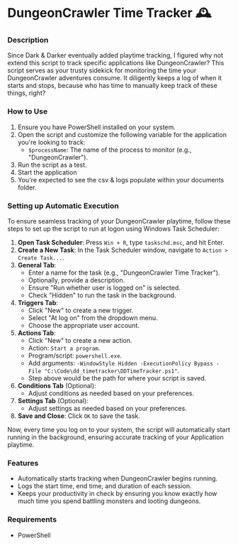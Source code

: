 # DungeonCrawler Time Tracker 🕰️

### Description
Since Dark & Darker eventually added playtime tracking, I figured why not extend this script to track specific applications like DungeonCrawler? 
This script serves as your trusty sidekick for monitoring the time your DungeonCrawler adventures consume. It diligently keeps a log of when it starts and stops, because who has time to manually keep track of these things, right?

### How to Use
1. Ensure you have PowerShell installed on your system.
2. Open the script and customize the following variable for the application you're looking to track:
   - `$processName`: The name of the process to monitor (e.g., "DungeonCrawler").
3. Run the script as a test.
4. Start the application
5. You're expected to see the csv & logs populate within your documents folder.

### Setting up Automatic Execution
To ensure seamless tracking of your DungeonCrawler playtime, follow these steps to set up the script to run at logon using Windows Task Scheduler:

1. **Open Task Scheduler**: Press `Win + R`, type `taskschd.msc`, and hit Enter.
2. **Create a New Task**: In the Task Scheduler window, navigate to `Action > Create Task...`.
3. **General Tab**:
   - Enter a name for the task (e.g., "DungeonCrawler Time Tracker").
   - Optionally, provide a description.
   - Ensure "Run whether user is logged on" is selected.
   - Check "Hidden" to run the task in the background.
4. **Triggers Tab**:
   - Click "New" to create a new trigger.
   - Select "At log on" from the dropdown menu.
   - Choose the appropriate user account.
5. **Actions Tab**:
   - Click "New" to create a new action.
   - Action: `Start a program`.
   - Program/script: `powershell.exe`.
   - Add arguments: `-WindowStyle Hidden -ExecutionPolicy Bypass -File "C:\Code\dd_timetracker\DDTimeTracker.ps1"`.
   - Step above would be the path for where your script is saved.
6. **Conditions Tab** (Optional):
   - Adjust conditions as needed based on your preferences.
7. **Settings Tab** (Optional):
   - Adjust settings as needed based on your preferences.
8. **Save and Close**: Click `OK` to save the task.

Now, every time you log on to your system, the script will automatically start running in the background, ensuring accurate tracking of your Application playtime.


### Features
- Automatically starts tracking when DungeonCrawler begins running.
- Logs the start time, end time, and duration of each session.
- Keeps your productivity in check by ensuring you know exactly how much time you spend battling monsters and looting dungeons.

### Requirements
- PowerShell

